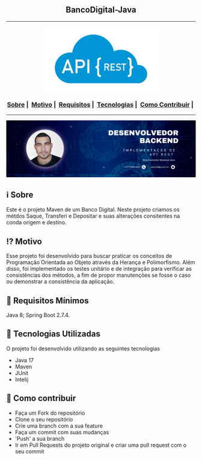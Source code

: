 <h2 align="center">BancoDigital-Java</h2>

___


<p align="center">
  <img src="https://github.com/Ualace36/dataImag/blob/main/apiLogo.png" width="300" heigth="300">
</p>


<h3 align="center">
  <a href="#information_source-sobre">Sobre</a>&nbsp;|&nbsp;
  <a href="#interrobang-motivo">Motivo</a>&nbsp;|&nbsp;
  <a href="#seedling-requisitos-mínimos">Requisitos</a>&nbsp;|&nbsp;
  <a href="#rocket-tecnologias-utilizadas">Tecnologias</a>&nbsp;|&nbsp;
  <a href="#link-como-contribuir">Como Contribuir</a>&nbsp;|&nbsp;
</h3>

___

<img src="https://github.com/Ualace36/dataImag/blob/main/banner-linkedin.png
" width="1200">

## :information_source: Sobre

Este é o projeto Maven de um Banco Digital. Neste projeto criamos os métdos Saque, Transferi e Depositar e suas alterações consitentes na conda origem e destino. 

## :interrobang: Motivo

Esse projeto foi desenvolvido para buscar praticar os conceitos de Programação Orientada ao Objeto através da Herança e Polimorfismo. Além disso, foi implementado os testes unitário e de integração para verificar as consistências dos métodos, a fim de propor manutenções se fosse o caso ou demonstrar a consistência da aplicação.

## :seedling: Requisitos Mínimos

Java 8; Spring Boot 2.7.4.

## :rocket: Tecnologias Utilizadas 

O projeto foi desenvolvido utilizando as seguintes tecnologias

- Java 17
- Maven
- JUnit
- Intelij

## :link: Como contribuir 

- Faça um Fork do repositório
- Clone o seu repositório
- Crie uma branch com a sua feature
- Faça um commit com suas mudanças
- 'Push' a sua branch
- Ir em Pull Requests do projeto original e criar uma pull request com o seu commit
